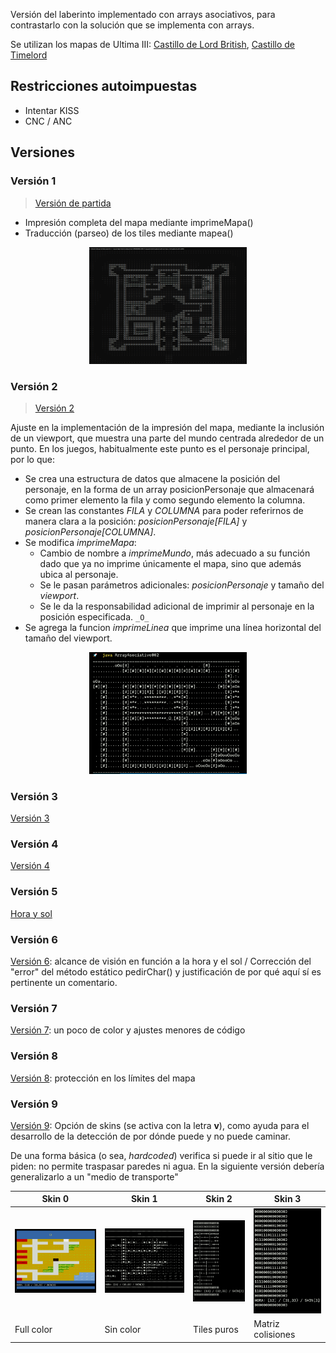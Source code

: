 
Versión del laberinto implementado con arrays asociativos, para contrastarlo con la solución que se implementa con arrays.

Se utilizan los mapas de Ultima III: [Castillo de Lord British](https://userpages.monmouth.com/~colonel/videogames/ultimaexodus/british.html), [Castillo de Timelord](https://userpages.monmouth.com/~colonel/videogames/ultimaexodus/time.html)

## Restricciones autoimpuestas

- Intentar KISS
- CNC / ANC

## Versiones

### Versión 1

> [Versión de partida](ArrayAsociativo001.java)

* Impresión completa del mapa mediante imprimeMapa()
* Traducción (parseo) de los tiles mediante mapea()

<div align=center>
    <img src="../../imagenes/ArrayAsociativoV1.png" width="50%" />
</div>

### Versión 2

> [Versión 2](ArrayAsociativo002.java)

Ajuste en la implementación de la impresión del mapa, mediante la inclusión de un viewport, que muestra una parte del mundo centrada alrededor de un punto. En los juegos, habitualmente este punto es el personaje principal, por lo que:

* Se crea una estructura de datos que almacene la posición del personaje, en la forma de un array posicionPersonaje que almacenará como primer elemento la fila y como segundo elemento la columna.
* Se crean las constantes *FILA* y *COLUMNA* para poder referirnos de manera clara a la posición: *posicionPersonaje[FILA]* y *posicionPersonaje[COLUMNA]*. 
* Se modifica *imprimeMapa*:
    * Cambio de nombre a *imprimeMundo*, más adecuado a su función dado que ya no imprime únicamente el mapa, sino que además ubica al personaje.
    * Se le pasan parámetros adicionales: *posicionPersonaje* y tamaño del *viewport*.
    * Se le da la responsabilidad adicional de imprimir al personaje en la posición especificada. ```_O_```
* Se agrega la funcion *imprimeLinea* que imprime una línea horizontal del tamaño del viewport.  

<div align=center>
    <img src="../../imagenes/ArrayAsociativoV2.png" width="50%" />
</div>

### Versión 3

[Versión 3](ArrayAsociativo003.java)

### Versión 4

[Versión 4](ArrayAsociativo004.java)

### Versión 5

[Hora y sol](ArrayAsociativo005.java)


### Versión 6

[Versión 6](ArrayAsociativo006.java): alcance de visión en función a la hora y el sol / Corrección del "error" del método estático pedirChar() y justificación de por qué aquí sí es pertinente un comentario. 

### Versión 7

[Versión 7](ArrayAsociativo007.java): un poco de color y ajustes menores de código

### Versión 8

[Versión 8](ArrayAsociativo008.java): protección en los límites del mapa

### Versión 9

[Versión 9](ArrayAsociativo009.java): Opción de skins (se activa con la letra **v**), como ayuda para el desarrollo de la detección de por dónde puede y no puede caminar. 

De una forma básica (o sea, *hardcoded*) verifica si puede ir al sitio que le piden: no permite traspasar paredes ni agua. En la siguiente versión debería generalizarlo a un "medio de transporte"

|Skin 0|Skin 1|Skin 2|Skin 3
|-|-|-|-
|![](/imagenes/ArrayAsociativoV9SKIN0.png)|![](/imagenes/ArrayAsociativoV9SKIN1.png)|![](/imagenes/ArrayAsociativoV9SKIN2.png)|![](/imagenes/ArrayAsociativoV9SKIN3.png)
|Full color|Sin color|Tiles puros|Matriz colisiones